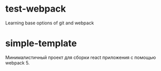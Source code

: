 # test-webpack
Learning base options of git and webpack

# simple-template
Минималистичный проект для сборки react приложения с помощью webpack 5.